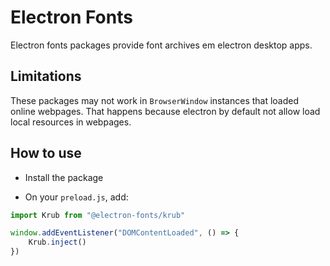# Electron Fonts

Electron fonts packages provide font archives em electron desktop apps.

## Limitations

These packages may not work in `BrowserWindow` instances that loaded online webpages. That happens because electron by default not allow load local resources in webpages.

## How to use

* Install the package

* On your `preload.js`, add:

```ts
import Krub from "@electron-fonts/krub"

window.addEventListener("DOMContentLoaded", () => {
    Krub.inject()
})
```